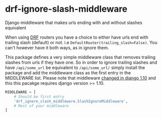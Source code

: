 # drf-ignore-slash-middleware
Django middleware that makes urls ending with and without slashes equivalent


When using [DRF](https://www.django-rest-framework.org) routers you have a choice to either have urls end with trailing slash (default) or not. 
i.e `DefaultRouter(trailing_slash=False)`. You can't however have it both ways, as in ignore them.

This package defines a very simple middleware class that removes trailing slashes from urls if they have one.
So in order to ignore trailing slashes and have `/api/some_url` be equivalent to `/api/some_url/` simply install the package and add the middleware class as the first entry in the MIDDLEWARE list. Please note that middleware [changed in django 1.10](https://docs.djangoproject.com/en/1.10/topics/http/middleware/) and this this pacakge requires django version >= 1.10.

```python
MIDDLEWARE = [
	# Should be first entry
	'drf_ignore_slash_middleware.SlashIgnoreMiddleware',
	# Rest of your middleware
]
```
